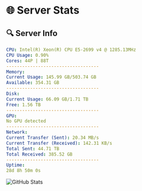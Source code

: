 # 🌐 Server Stats
## 🔍 Server Info
```yaml
CPU: Intel(R) Xeon(R) CPU E5-2699 v4 @ 1285.13MHz
CPU Usage: 0.90%
Cores: 44P | 88T
-----------------------------------
Memory:
Current Usage: 145.99 GB/503.74 GB
Available: 354.31 GB
-----------------------------------
Disk:
Current Usage: 66.09 GB/1.71 TB
Free: 1.56 TB
-----------------------------------
GPU:
No GPU detected
-----------------------------------
Network:
Current Transfer (Sent): 20.34 MB/s
Current Transfer (Received): 142.31 KB/s
Total Sent: 44.71 TB
Total Received: 385.52 GB
-----------------------------------
Uptime:
28d 8h 50m 0s
```
![GitHub Stats](https://img.shields.io/badge/Updated-2025-04-05_06:12:49-blue)